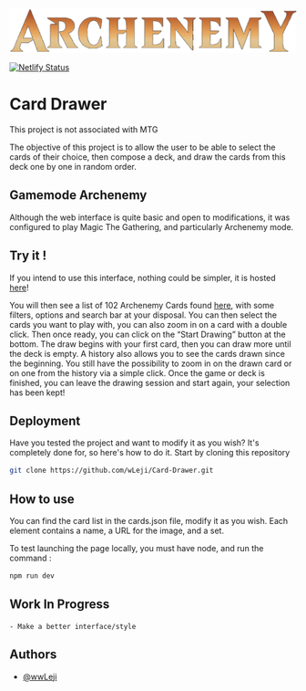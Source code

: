 ![Logo](/src/assets/images/logo-archenemy.png)

[![Netlify Status](https://api.netlify.com/api/v1/badges/bf3c1224-8883-441a-bc46-8c9db992bf82/deploy-status)](https://app.netlify.com/sites/archenemy/deploys)

# Card Drawer

This project is not associated with MTG

The objective of this project is to allow the user to be able to select the cards of their choice, then compose a deck, and draw the cards from this deck one by one in random order.


## Gamemode Archenemy

Although the web interface is quite basic and open to modifications, it was configured to play Magic The Gathering, and particularly Archenemy mode.

## Try it !

If you intend to use this interface, nothing could be simpler, it is hosted [here](https://archenemy.netlify.app/)!

You will then see a list of 102 Archenemy Cards found [here](https://scryfall.com/search?q=t%3Ascheme&order=released&dir=asc&as=grid), with some filters, options and search bar at your disposal. You can then select the cards you want to play with, you can also zoom in on a card with a double click. Then once ready, you can click on the “Start Drawing” button at the bottom. The draw begins with your first card, then you can draw more until the deck is empty. A history also allows you to see the cards drawn since the beginning. You still have the possibility to zoom in on the drawn card or on one from the history via a simple click. Once the game or deck is finished, you can leave the drawing session and start again, your selection has been kept!

## Deployment

Have you tested the project and want to modify it as you wish? It's completely done for, so here's how to do it.
Start by cloning this repository

```bash
git clone https://github.com/wLeji/Card-Drawer.git
```

## How to use

You can find the card list in the cards.json file, modify it as you wish. Each element contains a name, a URL for the image, and a set.

To test launching the page locally, you must have node, and run the command :

```bash
npm run dev
```

## Work In Progress

    - Make a better interface/style

## Authors

- [@wwLeji](https://github.com/wwLeji)
